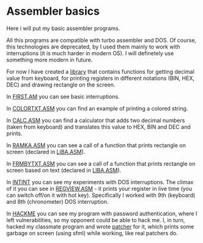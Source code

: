 # Assembler basics

Here i will put my basic assembler programs.

All this programs are compatible with turbo assembler and DOS. Of course, this technologies are deprecated, by I used them mainly to work with interruptions (it is much harder in modern OS). I will definetely use something more modern in future.

For now I have created a [library](https://github.com/ThreadJava800/ASMBasics/blob/main/LIBA.ASM) that contains functions for getting decimal value from keyboard, for printing registers in different notations (BIN, HEX, DEC) and drawing rectangle on the screen.

In [FIRST.AM](https://github.com/ThreadJava800/ASMBasics/blob/main/EXPLM/FIRST.ASM) you can see basic interruptions.

In [COLORTXT.ASM](https://github.com/ThreadJava800/ASMBasics/blob/main/COLORTXT/COLORTXT.ASM) you can find an example of printing a colored string.

In [CALC.ASM](https://github.com/ThreadJava800/ASMBasics/blob/main/FUNCTION/CALC.ASM) you can find a calculator that adds two decimal numbers (taken from keyboard) and translates this value to HEX, BIN and DEC and prints.

In [RAMKA.ASM](https://github.com/ThreadJava800/ASMBasics/blob/main/RAMKA/RAMKA.ASM) you can see a call of a function that prints rectangle on screen (declared in [LIBA.ASM](https://github.com/ThreadJava800/ASMBasics/blob/main/LIBA.ASM)).

In [FRMBYTXT.ASM](https://github.com/ThreadJava800/ASMBasics/blob/main/RAMKA/FRMBYTXT.ASM) you can see a call of a function that prints rectangle on screen based on text (declared in [LIBA.ASM](https://github.com/ThreadJava800/ASMBasics/blob/main/LIBA.ASM)).

In [INTINT](https://github.com/ThreadJava800/ASMBasics/tree/main/INTINT) you can see my experiments with DOS interruptions. 
The climax of it you can see in [REGVIEW.ASM](https://github.com/ThreadJava800/ASMBasics/blob/main/INTINT/REGVIEW.ASM) - it prints your register in live time (you can switch off/on it with hot key). Specifically I worked with 9th (keyboard) and 8th (chronometer) DOS interruption.

In [HACKME](https://github.com/ThreadJava800/ASMBasics/blob/main/HACKME/HACKME.ASM) you can see my program with password authentication, where I left vulnerabilities, so my opponent could be able to hack me. I, in turn, hacked my classmate program and wrote [patcher](https://github.com/ThreadJava800/ASMBasics/blob/main/HACKME/crack/patcher.cpp) for it, which prints some garbage on screen (using sfml) while working, like real patchers do.